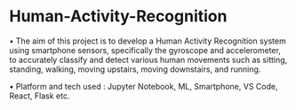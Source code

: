 # Human-Activity-Recognition

•	The aim of this project is to develop a Human Activity Recognition system using smartphone sensors, specifically the gyroscope and accelerometer, to accurately classify and detect various human movements such as sitting, standing, walking, moving upstairs, moving downstairs, and running.

•	Platform and tech used : Jupyter Notebook, ML, Smartphone, VS Code, React, Flask etc.
